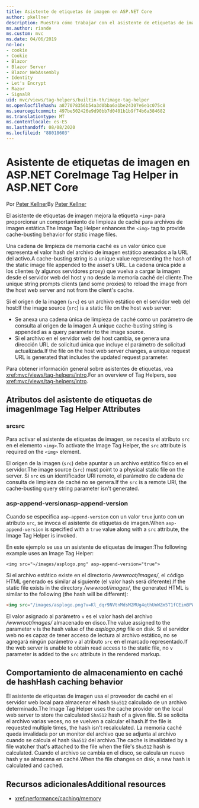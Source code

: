```yaml
---
title: Asistente de etiquetas de imagen en ASP.NET Core
author: pkellner
description: Muestra cómo trabajar con el asistente de etiquetas de imagen.
ms.author: riande
ms.custom: mvc
ms.date: 04/06/2019
no-loc:
- cookie
- Cookie
- Blazor
- Blazor Server
- Blazor WebAssembly
- Identity
- Let's Encrypt
- Razor
- SignalR
uid: mvc/views/tag-helpers/builtin-th/image-tag-helper
ms.openlocfilehash: a877078356b54a3d0bba6a1be24307e6e1c075c8
ms.sourcegitcommit: 497be502426e9d90bb7d0401b1b9f74b6a384682
ms.translationtype: MT
ms.contentlocale: es-ES
ms.lasthandoff: 08/08/2020
ms.locfileid: "88018603"
---
```

# <a name="image-tag-helper-in-aspnet-core"></a><span data-ttu-id="bfa8a-103">Asistente de etiquetas de imagen en ASP.NET Core</span><span class="sxs-lookup"><span data-stu-id="bfa8a-103">Image Tag Helper in ASP.NET Core</span></span>

<span data-ttu-id="bfa8a-104">Por [Peter Kellner](https://peterkellner.net)</span><span class="sxs-lookup"><span data-stu-id="bfa8a-104">By [Peter Kellner](https://peterkellner.net)</span></span>

<span data-ttu-id="bfa8a-105">El asistente de etiquetas de imagen mejora la etiqueta `<img>` para proporcionar un comportamiento de limpieza de caché para archivos de imagen estática.</span><span class="sxs-lookup"><span data-stu-id="bfa8a-105">The Image Tag Helper enhances the `<img>` tag to provide cache-busting behavior for static image files.</span></span>

<span data-ttu-id="bfa8a-106">Una cadena de limpieza de memoria caché es un valor único que representa el valor hash del archivo de imagen estático anexados a la URL del activo.</span><span class="sxs-lookup"><span data-stu-id="bfa8a-106">A cache-busting string is a unique value representing the hash of the static image file appended to the asset's URL.</span></span> <span data-ttu-id="bfa8a-107">La cadena única pide a los clientes (y algunos servidores proxy) que vuelva a cargar la imagen desde el servidor web del host y no desde la memoria caché del cliente.</span><span class="sxs-lookup"><span data-stu-id="bfa8a-107">The unique string prompts clients (and some proxies) to reload the image from the host web server and not from the client's cache.</span></span>

<span data-ttu-id="bfa8a-108">Si el origen de la imagen (`src`) es un archivo estático en el servidor web del host:</span><span class="sxs-lookup"><span data-stu-id="bfa8a-108">If the image source (`src`) is a static file on the host web server:</span></span>

* <span data-ttu-id="bfa8a-109">Se anexa una cadena única de limpieza de caché como un parámetro de consulta al origen de la imagen.</span><span class="sxs-lookup"><span data-stu-id="bfa8a-109">A unique cache-busting string is appended as a query parameter to the image source.</span></span>
* <span data-ttu-id="bfa8a-110">Si el archivo en el servidor web del host cambia, se genera una dirección URL de solicitud única que incluye el parámetro de solicitud actualizada.</span><span class="sxs-lookup"><span data-stu-id="bfa8a-110">If the file on the host web server changes, a unique request URL is generated that includes the updated request parameter.</span></span>

<span data-ttu-id="bfa8a-111">Para obtener información general sobre asistentes de etiquetas, vea <xref:mvc/views/tag-helpers/intro>.</span><span class="sxs-lookup"><span data-stu-id="bfa8a-111">For an overview of Tag Helpers, see <xref:mvc/views/tag-helpers/intro>.</span></span>

## <a name="image-tag-helper-attributes"></a><span data-ttu-id="bfa8a-112">Atributos del asistente de etiquetas de imagen</span><span class="sxs-lookup"><span data-stu-id="bfa8a-112">Image Tag Helper Attributes</span></span>

### <a name="src"></a><span data-ttu-id="bfa8a-113">src</span><span class="sxs-lookup"><span data-stu-id="bfa8a-113">src</span></span>

<span data-ttu-id="bfa8a-114">Para activar el asistente de etiquetas de imagen, se necesita el atributo `src` en el elemento `<img>`.</span><span class="sxs-lookup"><span data-stu-id="bfa8a-114">To activate the Image Tag Helper, the `src` attribute is required on the `<img>` element.</span></span>

<span data-ttu-id="bfa8a-115">El origen de la imagen (`src`) debe apuntar a un archivo estático físico en el servidor.</span><span class="sxs-lookup"><span data-stu-id="bfa8a-115">The image source (`src`) must point to a physical static file on the server.</span></span> <span data-ttu-id="bfa8a-116">Si `src` es un identificador URI remoto, el parámetro de cadena de consulta de limpieza de caché no se genera.</span><span class="sxs-lookup"><span data-stu-id="bfa8a-116">If the `src` is a remote URI, the cache-busting query string parameter isn't generated.</span></span>

### <a name="asp-append-version"></a><span data-ttu-id="bfa8a-117">asp-append-version</span><span class="sxs-lookup"><span data-stu-id="bfa8a-117">asp-append-version</span></span>

<span data-ttu-id="bfa8a-118">Cuando se especifica `asp-append-version` con un valor `true` junto con un atributo `src`, se invoca el asistente de etiquetas de imagen.</span><span class="sxs-lookup"><span data-stu-id="bfa8a-118">When `asp-append-version` is specified with a `true` value along with a `src` attribute, the Image Tag Helper is invoked.</span></span>

<span data-ttu-id="bfa8a-119">En este ejemplo se usa un asistente de etiquetas de imagen:</span><span class="sxs-lookup"><span data-stu-id="bfa8a-119">The following example uses an Image Tag Helper:</span></span>

```cshtml
<img src="~/images/asplogo.png" asp-append-version="true">
```

<span data-ttu-id="bfa8a-120">Si el archivo estático existe en el directorio */wwwroot/images/*, el código HTML generado es similar al siguiente (el valor hash será diferente):</span><span class="sxs-lookup"><span data-stu-id="bfa8a-120">If the static file exists in the directory */wwwroot/images/*, the generated HTML is similar to the following (the hash will be different):</span></span>

```html
<img src="/images/asplogo.png?v=Kl_dqr9NVtnMdsM2MUg4qthUnWZm5T1fCEimBPWDNgM">
```

<span data-ttu-id="bfa8a-121">El valor asignado al parámetro `v` es el valor hash del archivo */wwwroot/images/* almacenado en disco.</span><span class="sxs-lookup"><span data-stu-id="bfa8a-121">The value assigned to the parameter `v` is the hash value of the *asplogo.png* file on disk.</span></span> <span data-ttu-id="bfa8a-122">Si el servidor web no es capaz de tener acceso de lectura al archivo estático, no se agregará ningún parámetro `v` al atributo `src` en el marcado representado.</span><span class="sxs-lookup"><span data-stu-id="bfa8a-122">If the web server is unable to obtain read access to the static file, no `v` parameter is added to the `src` attribute in the rendered markup.</span></span>

## <a name="hash-caching-behavior"></a><span data-ttu-id="bfa8a-123">Comportamiento de almacenamiento en caché de hash</span><span class="sxs-lookup"><span data-stu-id="bfa8a-123">Hash caching behavior</span></span>

<span data-ttu-id="bfa8a-124">El asistente de etiquetas de imagen usa el proveedor de caché en el servidor web local para almacenar el hash `Sha512` calculado de un archivo determinado.</span><span class="sxs-lookup"><span data-stu-id="bfa8a-124">The Image Tag Helper uses the cache provider on the local web server to store the calculated `Sha512` hash of a given file.</span></span> <span data-ttu-id="bfa8a-125">Si se solicita el archivo varias veces, no se vuelven a calcular el hash.</span><span class="sxs-lookup"><span data-stu-id="bfa8a-125">If the file is requested multiple times, the hash isn't recalculated.</span></span> <span data-ttu-id="bfa8a-126">La memoria caché queda invalidada por un monitor del archivo que se adjunta al archivo cuando se calcula el hash `Sha512` del archivo.</span><span class="sxs-lookup"><span data-stu-id="bfa8a-126">The cache is invalidated by a file watcher that's attached to the file when the file's `Sha512` hash is calculated.</span></span> <span data-ttu-id="bfa8a-127">Cuando el archivo se cambia en el disco, se calcula un nuevo hash y se almacena en caché.</span><span class="sxs-lookup"><span data-stu-id="bfa8a-127">When the file changes on disk, a new hash is calculated and cached.</span></span>

## <a name="additional-resources"></a><span data-ttu-id="bfa8a-128">Recursos adicionales</span><span class="sxs-lookup"><span data-stu-id="bfa8a-128">Additional resources</span></span>

* <xref:performance/caching/memory>
